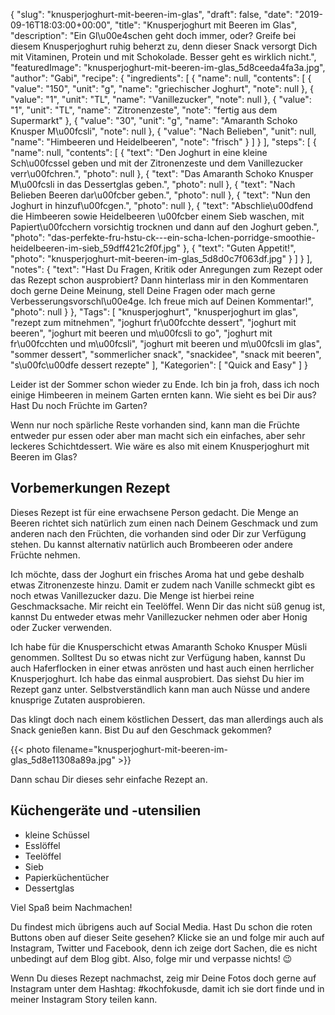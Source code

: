 {
    "slug": "knusperjoghurt-mit-beeren-im-glas",
    "draft": false,
    "date": "2019-09-16T18:03:00+00:00",
    "title": "Knusperjoghurt mit Beeren im Glas",
    "description": "Ein Gl\u00e4schen geht doch immer, oder? Greife bei diesem Knusperjoghurt ruhig beherzt zu, denn dieser Snack versorgt Dich mit Vitaminen, Protein und mit Schokolade. Besser geht es wirklich nicht.",
    "featuredImage": "knusperjoghurt-mit-beeren-im-glas_5d8ceeda4fa3a.jpg",
    "author": "Gabi",
    "recipe": {
        "ingredients": [
            {
                "name": null,
                "contents": [
                    {
                        "value": "150",
                        "unit": "g",
                        "name": "griechischer Joghurt",
                        "note": null
                    },
                    {
                        "value": "1",
                        "unit": "TL",
                        "name": "Vanillezucker",
                        "note": null
                    },
                    {
                        "value": "1",
                        "unit": "TL",
                        "name": "Zitronenzeste",
                        "note": "fertig aus dem Supermarkt"
                    },
                    {
                        "value": "30",
                        "unit": "g",
                        "name": "Amaranth Schoko Knusper M\u00fcsli",
                        "note": null
                    },
                    {
                        "value": "Nach  Belieben",
                        "unit": null,
                        "name": "Himbeeren und Heidelbeeren",
                        "note": "frisch"
                    }
                ]
            }
        ],
        "steps": [
            {
                "name": null,
                "contents": [
                    {
                        "text": "Den Joghurt in eine kleine Sch\u00fcssel geben und mit der Zitronenzeste und dem Vanillezucker verr\u00fchren.",
                        "photo": null
                    },
                    {
                        "text": "Das Amaranth Schoko Knusper M\u00fcsli in das Dessertglas geben.",
                        "photo": null
                    },
                    {
                        "text": "Nach Belieben Beeren dar\u00fcber geben.",
                        "photo": null
                    },
                    {
                        "text": "Nun den Joghurt in hinzuf\u00fcgen.",
                        "photo": null
                    },
                    {
                        "text": "Abschlie\u00dfend die Himbeeren sowie Heidelbeeren \u00fcber einem Sieb waschen, mit Papiert\u00fcchern vorsichtig trocknen und dann auf den Joghurt geben.",
                        "photo": "das-perfekte-fru-hstu-ck---ein-scha-lchen-porridge-smoothie-heidelbeeren-im-sieb_59dff421c2f0f.jpg"
                    },
                    {
                        "text": "Guten Appetit!",
                        "photo": "knusperjoghurt-mit-beeren-im-glas_5d8d0c7f063df.jpg"
                    }
                ]
            }
        ],
        "notes": {
            "text": "Hast Du Fragen, Kritik oder Anregungen zum Rezept oder das Rezept schon ausprobiert? Dann hinterlass mir in den Kommentaren doch gerne Deine Meinung, stell Deine Fragen oder mach gerne Verbesserungsvorschl\u00e4ge. Ich freue mich auf Deinen Kommentar!",
            "photo": null
        }
    },
    "Tags": [
        "knusperjoghurt",
        "knusperjoghurt im glas",
        "rezept zum mitnehmen",
        "joghurt fr\u00fcchte dessert",
        "joghurt mit beeren",
        "joghurt mit beeren und m\u00fcsli to go",
        "joghurt mit fr\u00fcchten und m\u00fcsli",
        "joghurt mit beeren und m\u00fcsli im glas",
        "sommer dessert",
        "sommerlicher snack",
        "snackidee",
        "snack mit beeren",
        "s\u00fc\u00dfe dessert rezepte"
    ],
    "Kategorien": [
        "Quick and Easy"
    ]
}

Leider ist der Sommer schon wieder zu Ende. Ich bin ja froh, dass ich noch einige Himbeeren in meinem Garten ernten kann. Wie sieht es bei Dir aus? Hast Du noch Früchte im Garten?

Wenn nur noch spärliche Reste vorhanden sind, kann man die Früchte entweder pur essen oder aber man macht sich ein einfaches, aber sehr leckeres Schichtdessert. Wie wäre es also mit einem Knusperjoghurt mit Beeren im Glas?

## Vorbemerkungen Rezept

Dieses Rezept ist für eine erwachsene Person gedacht. Die Menge an Beeren richtet sich natürlich zum einen nach Deinem Geschmack und zum anderen nach den Früchten, die vorhanden sind oder Dir zur Verfügung stehen. Du kannst alternativ natürlich auch Brombeeren oder andere Früchte nehmen.

Ich möchte, dass der Joghurt ein frisches Aroma hat und gebe deshalb etwas Zitronenzeste hinzu. Damit er zudem nach Vanille schmeckt gibt es noch etwas Vanillezucker dazu. Die Menge ist hierbei reine Geschmacksache. Mir reicht ein Teelöffel. Wenn Dir das nicht süß genug ist, kannst Du entweder etwas mehr Vanillezucker nehmen oder aber Honig oder Zucker verwenden.

Ich habe für die Knusperschicht etwas Amaranth Schoko Knusper Müsli genommen. Solltest Du so etwas nicht zur Verfügung haben, kannst Du auch Haferflocken in einer etwas anrösten und hast auch einen herrlicher Knusperjoghurt. Ich habe das einmal ausprobiert. Das siehst Du hier im Rezept ganz unter. Selbstverständlich kann man auch Nüsse und andere knusprige Zutaten ausprobieren.

Das klingt doch nach einem köstlichen Dessert, das man allerdings auch als Snack genießen kann. Bist Du auf den Geschmack gekommen?

{{< photo filename="knusperjoghurt-mit-beeren-im-glas_5d8e11308a89a.jpg" >}}

Dann schau Dir dieses sehr einfache Rezept an.

## Küchengeräte und -utensilien

- kleine Schüssel
- Esslöffel
- Teelöffel
- Sieb
- Papierküchentücher
- Dessertglas

Viel Spaß beim Nachmachen!

Du findest mich übrigens auch auf Social Media. Hast Du schon die roten Buttons oben auf dieser Seite gesehen? Klicke sie an und folge mir auch auf Instagram, Twitter und Facebook, denn ich zeige dort Sachen, die es nicht unbedingt auf dem Blog gibt. Also, folge mir und verpasse nichts! 😉 

Wenn Du dieses Rezept nachmachst, zeig mir Deine Fotos doch gerne auf Instagram unter dem Hashtag: #kochfokusde, damit ich sie dort finde und in meiner Instagram Story teilen kann.